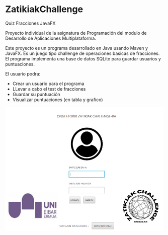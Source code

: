 # ZatikiakChallenge
Quiz Fracciones JavaFX

Proyecto individual de la asignatura de Programación del modulo de Desarrollo de Aplicaciones Multiplataforma.

Este proyecto es un programa desarrollado en Java usando Maven y JavaFX. Es un juego tipo challenge de operaciones basicas de fracciones. El programa implementa una base de datos SQLite para guardar usuarios y puntuaciones.

El usuario podra:
- Crear un usuario para el programa
- LLevar a cabo el test de fracciones
- Guardar su puntuación
- Visualizar puntuaciones (en tabla y grafico)

<img src="/Media/login.PNG" width=%40><img/>
